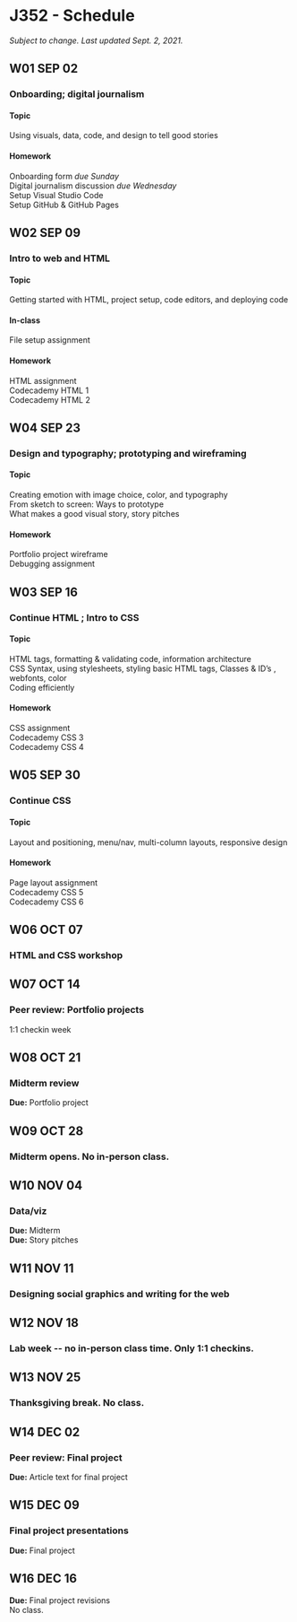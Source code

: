 # J352 - Schedule

_Subject to change. Last updated Sept. 2, 2021._

## W01 SEP 02

### Onboarding; digital journalism

#### Topic

Using visuals, data, code, and design to tell good stories

#### Homework

Onboarding form  _due Sunday_  
Digital journalism discussion  _due Wednesday_  
Setup Visual Studio Code  
Setup GitHub & GitHub Pages

## W02 SEP 09

### Intro to web and HTML

#### Topic

Getting started with HTML, project setup, code editors, and deploying code

#### In-class

File setup assignment

#### Homework

HTML assignment  
Codecademy HTML 1  
Codecademy HTML 2

## W04 SEP 23

### Design and typography; prototyping and wireframing

#### Topic

Creating emotion with image choice, color, and typography  
From sketch to screen: Ways to prototype  
What makes a good visual story, story pitches

#### Homework

Portfolio project wireframe  
Debugging assignment

## W03 SEP 16

### Continue HTML ; Intro to CSS

#### Topic

HTML tags, formatting & validating code, information architecture  
CSS Syntax, using stylesheets, styling basic HTML tags, Classes & ID’s , webfonts, color  
Coding efficiently

#### Homework

CSS assignment  
Codecademy CSS 3  
Codecademy CSS 4

## W05 SEP 30

### Continue CSS

#### Topic

Layout and positioning, menu/nav, multi-column layouts, responsive design

#### Homework

Page layout assignment  
Codecademy CSS 5  
Codecademy CSS 6

## W06 OCT 07

### HTML and CSS workshop

## W07 OCT 14

### Peer review: Portfolio projects

1:1 checkin week

## W08 OCT 21

### Midterm review

**Due:**  Portfolio project

## W09 OCT 28

### Midterm opens. No in-person class.

## W10 NOV 04

### Data/viz

**Due:**  Midterm  
**Due:**  Story pitches

## W11 NOV 11

### Designing social graphics and writing for the web

## W12 NOV 18

### Lab week -- no in-person class time. Only 1:1 checkins.

## W13 NOV 25

### Thanksgiving break. No class.

## W14 DEC 02

### Peer review: Final project

**Due:**  Article text for final project

## W15 DEC 09

### Final project presentations

**Due:**  Final project

## W16 DEC 16

**Due:**  Final project revisions  
No class.
